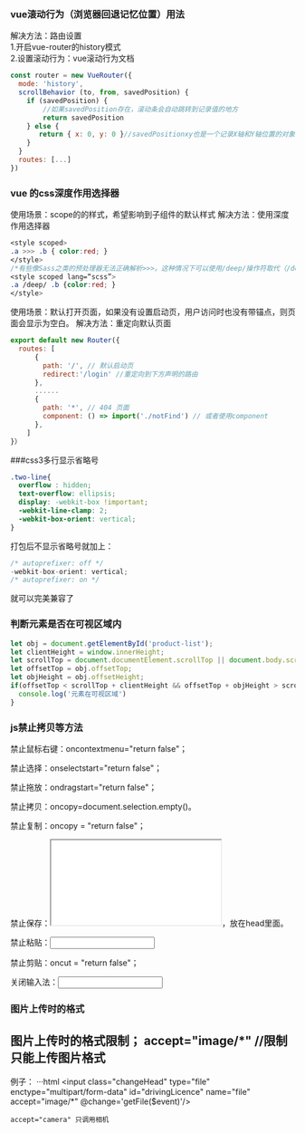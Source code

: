 
### vue滚动行为（浏览器回退记忆位置）用法

解决方法：路由设置  
1.开启vue-router的history模式  
2.设置滚动行为：vue滚动行为文档

```js
const router = new VueRouter({
  mode: 'history',
  scrollBehavior (to, from, savedPosition) {
    if (savedPosition) { 
        //如果savedPosition存在，滚动条会自动跳转到记录值的地方
        return savedPosition
    } else {
       return { x: 0, y: 0 }//savedPositionxy也是一个记录X轴和Y轴位置的对象
    }
  }
  routes: [...]
})
```

### vue 的css深度作用选择器

使用场景：scope的的样式，希望影响到子组件的默认样式
解决方法：使用深度作用选择器

```css
<style scoped>
.a >>> .b { color:red; }
</style>
/*有些像Sass之类的预处理器无法正确解析>>>。这种情况下可以使用/deep/操作符取代（/deep/是>>>>>的别名，一样可以正常工作）*/
<style scoped lang=“scss”>
.a /deep/ .b {color:red; }
</style>
```

使用场景：默认打开页面，如果没有设置启动页，用户访问时也没有带锚点，则页面会显示为空白。
解决方法：重定向默认页面

```js
export default new Router({
  routes: [
      {
        path: '/', // 默认启动页
        redirect:'/login' //重定向到下方声明的路由
      },
      ......
      {
        path: '*', // 404 页面
        component: () => import('./notFind') // 或者使用component
      },
    ]
}）
```

###css3多行显示省略号

```css
.two-line{
  overflow : hidden;
  text-overflow: ellipsis;
  display: -webkit-box !important;
  -webkit-line-clamp: 2;
  -webkit-box-orient: vertical;
}
```

打包后不显示省略号就加上：
```js
/* autoprefixer: off */
-webkit-box-orient: vertical;
/* autoprefixer: on */
```
就可以完美兼容了


###  判断元素是否在可视区域内
```js
let obj = document.getElementById('product-list');
let clientHeight = window.innerHeight;
let scrollTop = document.documentElement.scrollTop || document.body.scrollTop;
let offsetTop = obj.offsetTop;
let objHeight = obj.offsetHeight;
if(offsetTop < scrollTop + clientHeight && offsetTop + objHeight > scrollTop) { //判断是否在可视区域内
  console.log('元素在可视区域')
}
```

### js禁止拷贝等方法
禁止鼠标右键：oncontextmenu="return false"；

禁止选择：onselectstart="return false"；

禁止拖放：ondragstart="return false"；

禁止拷贝：oncopy=document.selection.empty()。

禁止复制：oncopy = "return false"；

禁止保存：<noscript><iframe src="*.htm"></iframe></noscript>，放在head里面。

禁止粘贴：<input type=text onpaste="return false">

禁止剪贴：oncut = "return false"；

关闭输入法：<input style="ime-mode:disabled">

### 图片上传时的格式
图片上传时的格式限制； accept="image/*" //限制只能上传图片格式
---
例子：
···html
<input class="changeHead" type="file" enctype="multipart/form-data" id="drivingLicence"
       name="file" accept="image/*" @change='getFile($event)'/>
```
accept="camera" 只调用相机
